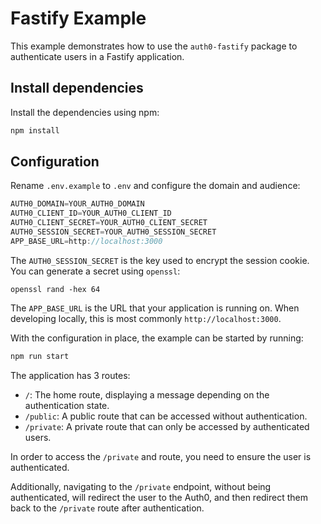 # Fastify Example

This example demonstrates how to use the `auth0-fastify` package to authenticate users in a Fastify application.

## Install dependencies

Install the dependencies using npm:

```bash
npm install
```

## Configuration

Rename `.env.example` to `.env` and configure the domain and audience:

```ts
AUTH0_DOMAIN=YOUR_AUTH0_DOMAIN
AUTH0_CLIENT_ID=YOUR_AUTH0_CLIENT_ID
AUTH0_CLIENT_SECRET=YOUR_AUTH0_CLIENT_SECRET
AUTH0_SESSION_SECRET=YOUR_AUTH0_SESSION_SECRET
APP_BASE_URL=http://localhost:3000
```

The `AUTH0_SESSION_SECRET` is the key used to encrypt the session cookie. You can generate a secret using `openssl`:

```shell
openssl rand -hex 64
```

The `APP_BASE_URL` is the URL that your application is running on. When developing locally, this is most commonly `http://localhost:3000`.

With the configuration in place, the example can be started by running:

```bash
npm run start
``` 

The application has 3 routes:

- `/`: The home route, displaying a message depending on the authentication state.
- `/public`: A public route that can be accessed without authentication.
- `/private`: A private route that can only be accessed by authenticated users.


In order to access the `/private` and route, you need to ensure the user is authenticated.

Additionally, navigating to the `/private` endpoint, without being authenticated, will redirect the user to the Auth0, and then redirect them back to the `/private` route after authentication.